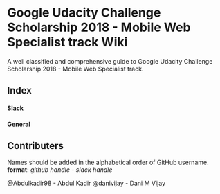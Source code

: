 # Google Udacity Challenge Scholarship 2018 - Mobile Web Specialist track Wiki
A well classified and comprehensive guide to Google Udacity Challenge Scholarship 2018 - Mobile Web Specialist track.

## Index

#### Slack

#### General

## Contributers
Names should be added in the alphabetical order of GitHub username.
**format**: _github handle - slack handle_

@Abdulkadir98 - Abdul Kadir
@danivijay - Dani M Vijay
